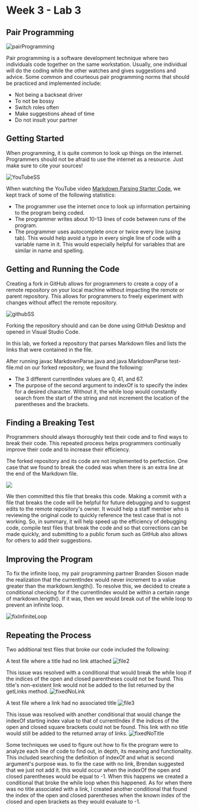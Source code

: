 # Week 3 - Lab 3

## Pair Programming

![pairProgramming](lab3Screenshots/pairProgramming.jpeg)

Pair programming is a software development technique where two individuals code together on the same workstation. Usually, one individual will do the coding while the other watches and gives suggestions and advice. Some common and courteous pair programming norms that should be practiced and implemented include:

- Not being a backseat driver
- To not be bossy
- Switch roles often
- Make suggestions ahead of time
- Do not insult your partner


## Getting Started
When programming, it is quite common to look up things on the internet. Programmers should not be afraid to use the internet as a resource. Just make sure to cite your sources! 

![YouTubeSS](lab3Screenshots/YouTubeSS.png)

When watching the YouTube video [Markdown Parsing Starter Code](https://www.youtube.com/watch?v=k67e-Icw4ug), we kept track of some of the following statistics:

- The programmer use the internet once to look up information pertaining to the program being coded.
- The programmer writes about 10-13 lines of code between runs of the program.
- The programmer uses autocomplete once or twice every line (using tab). This would help avoid a typo in every single line of code with a variable name in it. This would especially helpful for variables that are similar in name and spelling.

## Getting and Running the Code

Creating a fork in GitHub allows for programmers to create a copy of a remote repository on your local machine without impacting the remote or parent repository. This allows for programmers to freely experiment with changes without affect the remote repository. 

![githubSS](lab3Screenshots/githubSS.png)


Forking the repository should and can be done using GitHub Desktop and opened in Visual Studio Code.

In this lab, we forked a repository that parses Markdown files and lists the links that were contained in the file.

After running javac MarkdownParse.java and java MarkdownParse test-file.md on our forked repository, we found the following:
- The 3 different currentIndex values are 0, 41, and 67.
- The purpose of the second argument to indexOf is to specify the index for a desired character. Without it, the while loop would constantly search from the start of the string and not increment the location of the parentheses and the brackets.

## Finding a Breaking Test

Programmers should always thoroughly test their code and to find ways to break their code. This repeated process helps programmers continually improve their code and to increase their efficiency. 

The forked repository and its code are not implemented to perfection. One case that we found to break the coded was when there is an extra line at the end of the Markdown file. 

![](lab3Screenshots/file1.png)


We then committed this file that breaks this code. Making a commit with a file that breaks the code will be helpful for future debugging and to suggest edits to the remote repository's owner. It would help a staff member who is reviewing the original code to quickly reference the test case that is not working. So, in summary, it will help speed up the efficiency of debugging code, compile test files that break the code and so that corrections can be made quickly, and submitting to a public forum such as GitHub also allows for others to add their suggestions.

## Improving the Program

To fix the infinite loop, my pair programming partner Branden Sioson made the realization that the currentIndex would never increment to a value greater than the markdown.length(). To resolve this, we decided to create a conditional checking for if the currentIndex would be within a certain range of markdown.length(). If it was, then we would break out of the while loop to prevent an infinite loop. 


![fixInfiniteLoop](lab3Screenshots/fixedInfiniteLoop.png)


## Repeating the Process
Two additional test files that broke our code included the following:

A test file where a title had no link attached
![file2](lab3Screenshots/file2.png)


This issue was resolved with a conditional that would break the while loop if the indices of the open and closed parentheses could not be found. This title's non-existent link would not be added to the list returned by the getLinks method.
![fixedNoLink](lab3Screenshots/fixedNoLink.png)


A test file where a link had no associated title
![file3](lab3Screenshots/file3.png)


This issue was resolved with another conditional that would change the indexOf starting index value to that of currentIndex if the indices of the open and closed square brackets could not be found. This link with no title would still be added to the returned array of links.
![fixedNoTitle](lab3Screenshots/fixedLinkOnly.png)


Some techniques we used to figure out how to fix the program were to analyze each line of code to find out, in depth, its meaning and functionality. This included searching the definition of indexOf and what is second argument's purpose was. to fix the case with no link, Brendan suggested that we just not add it. this would occur when the indexOf the open and closed parentheses would be equal to -1. When this happens we created a conditional that broke the while loop when this happened. As for when there was no title associated with a link, I created another conditional that found the index of the open and closed parentheses when the known index of the closed and open brackets as they would evaluate to -1.